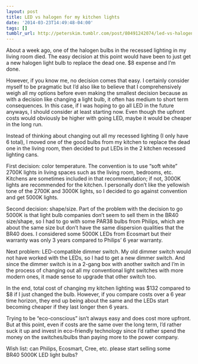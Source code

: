 ```yaml
---
layout: post
title: LED vs halogen for my kitchen lights
date: '2014-03-23T14:49:48-04:00'
tags: []
tumblr_url: http://peterskim.tumblr.com/post/80491242074/led-vs-halogen-for-my-kitchen-lights
---
```



About a week ago, one of the halogen bulbs in the recessed lighting in my living room died. The easy decision at this point would have been to just get a new halogen light bulb to replace the dead one. $8 expense and I’m done. 

However, if you know me, no decision comes that easy. I certainly consider myself to be pragmatic but I’d also like to believe that I comprehensively weigh all my options before even making the smallest decision because as with a decision like changing a light bulb, it often has medium to short term consequences. In this case, if I was hoping to go all LED in the future anyways, I should consider at least starting now. Even though the upfront costs would obviously be higher with going LED, maybe it would be cheaper in the long run. 

Instead of thinking about changing out all my recessed lighting (I only have 6 total), I moved one of the good bulbs from my kitchen to replace the dead one in the living room, then decided to put LEDs in the 2 kitchen recessed lighting cans. 

First decision: color temperature. The convention is to use “soft white” 2700K lights in living spaces such as the living room, bedrooms, etc. Kitchens are sometimes included in that recommendation; if not, 3000K lights are recommended for the kitchen. I personally don’t like the yellowish tone of the 2700K and 3000K lights, so I decided to go against convention and get 5000K lights.

Second decision: shape/size. Part of the problem with the decision to go 5000K is that light bulb companies don’t seem to sell them in the BR40 size/shape, so I had to go with some PAR38 bulbs from Philips, which are about the same size but don’t have the same dispersion qualities that the BR40 does. I considered some 5000K LEDs from Ecosmart but their warranty was only 3 years compared to Philips’ 6 year warranty.

Next problem: LED-compatible dimmer switch. My old dimmer switch would not have worked with the LEDs, so I had to get a new dimmer switch. And since the dimmer switch is in a 2-gang box with another switch and I’m in the process of changing out all my conventional light switches with more modern ones, it made sense to upgrade that other switch too.

In the end, total cost of changing my kitchen lighting was $132 compared to $8 if I just changed the bulb. However, if you compare costs over a 6 year time horizon, they end up being about the same and the LEDs start becoming cheaper if they last longer then 6 years.

Trying to be “eco-conscious” isn’t always easy and does cost more upfront. But at this point, even if costs are the same over the long term, I’d rather suck it up and invest in eco-friendly technology since I’d rather spend the money on the switches/bulbs than paying more to the power company. 

Wish list: can Philips, Ecosmart, Cree, etc. please start selling some BR40 5000K LED light bulbs?
